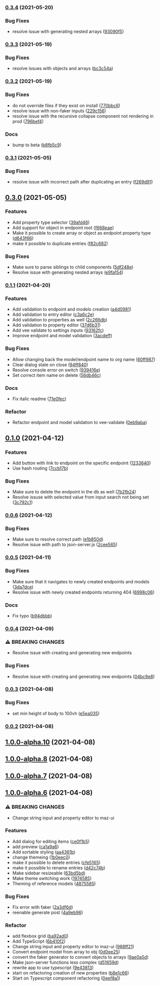 ### [0.3.4](https://github.com/simoneldevig/json-gui/compare/0.3.3...0.3.4) (2021-05-20)


### Bug Fixes

* resolve issue with generating nested arrays ([93090f5](https://github.com/simoneldevig/json-gui/commit/93090f5b75d417f970c0a401199cb6de318b8274))

### [0.3.3](https://github.com/simoneldevig/json-gui/compare/0.3.2...0.3.3) (2021-05-19)


### Bug Fixes

* resolve issues with objects and arrays ([bc3c54a](https://github.com/simoneldevig/json-gui/commit/bc3c54abe9716e01cb779e28e0249076867aa819))

### [0.3.2](https://github.com/simoneldevig/json-gui/compare/0.3.1...0.3.2) (2021-05-19)


### Bug Fixes

* do not override files if they exist on install ([770bbc6](https://github.com/simoneldevig/json-gui/commit/770bbc61728f8b807d24873c791a204185ccc914))
* resolve issue with non-faker inputs ([229c156](https://github.com/simoneldevig/json-gui/commit/229c156210a31f199e6375300728d1d4e5c8a5a5))
* resolve issue with the recursive collapse component not rendering in prod ([796bef4](https://github.com/simoneldevig/json-gui/commit/796bef412caa9e11532dc539a0c8b50885d3cb9d))


### Docs

* bump to beta ([b8fb5c9](https://github.com/simoneldevig/json-gui/commit/b8fb5c961440f0ef68f394f0acce850c83516c34))

### [0.3.1](https://github.com/simoneldevig/json-gui/compare/0.3.0...0.3.1) (2021-05-05)


### Bug Fixes

* resolve issue with incorrect path after duplicating an entry ([f269d91](https://github.com/simoneldevig/json-gui/commit/f269d91df0df87698c4ced44e3132fb794a553d8))

## [0.3.0](https://github.com/simoneldevig/json-gui/compare/0.1.1...0.3.0) (2021-05-05)


### Features

* Add property type selector ([39afd46](https://github.com/simoneldevig/json-gui/commit/39afd46bca17464eaa9db4eba12be686c3d5cdc0))
* Add support for object in endpoint root ([f668eae](https://github.com/simoneldevig/json-gui/commit/f668eae824f46ef18a2ccc83117422fe4260fd18))
* Make it possible to create array or object as endpoint property type ([d643f66](https://github.com/simoneldevig/json-gui/commit/d643f660689186e5f5345bcad01fa7a2a441f55e))
* make it possible to duplicate entries ([f82c682](https://github.com/simoneldevig/json-gui/commit/f82c682868e320bafa5b38052120af930183fe11))


### Bug Fixes

* Make sure to parse siblings to child components ([5df248e](https://github.com/simoneldevig/json-gui/commit/5df248e26fda0f4b21f19a0801b3b9372cfb8dd7))
* Resolve issue with generating nested arrays ([e9fa154](https://github.com/simoneldevig/json-gui/commit/e9fa15457742452a68be8ee42e007fd056c57371))

### [0.1.1](https://github.com/simoneldevig/json-gui/compare/0.1.0...0.1.1) (2021-04-20)


### Features

* Add validation to endpoint and models creation ([a4d0981](https://github.com/simoneldevig/json-gui/commit/a4d0981c467421e2f1f832ab47279dcf34b28a20))
* Add validation to entry editor ([c3a6c2e](https://github.com/simoneldevig/json-gui/commit/c3a6c2e4dbc8c07a79a7a72096aba10c6e1e4a85))
* Add validation to properties as well ([2c266db](https://github.com/simoneldevig/json-gui/commit/2c266dbe48654c6eb59124423f4d38cab8244b63))
* Add validation to property editor ([37d6b31](https://github.com/simoneldevig/json-gui/commit/37d6b3111b024cffafd62db7715399cae2b830a4))
* Add vee validate to settings inputs ([93162fc](https://github.com/simoneldevig/json-gui/commit/93162fc4f75cf105059514e5ec96dd2784271ab2))
* Improve endpoint and model validation ([3acdeff](https://github.com/simoneldevig/json-gui/commit/3acdeffe402657b3cfb82236f8dd851fe981faf4))


### Bug Fixes

* Allow changing back the model/endpoint name to org name ([60ff987](https://github.com/simoneldevig/json-gui/commit/60ff98700ea0ad6798c35f982c36b0b583a07da5))
* Clear dialog state on close ([94ff840](https://github.com/simoneldevig/json-gui/commit/94ff840bec64bd4c8b14009cb61a965bcb25b3e7))
* Resolve console error on switch ([939416e](https://github.com/simoneldevig/json-gui/commit/939416e889bd3f316ba509a06735286260a5ba56))
* Set correct item name on delete ([56db46c](https://github.com/simoneldevig/json-gui/commit/56db46c58628f4d0d6a5790c59f6ea5e8e3665a8))


### Docs

* Fix italic readme ([71e0fec](https://github.com/simoneldevig/json-gui/commit/71e0feccd972f2332bc4c26cf80c1b7027eee2a2))


### Refactor

* Refactor endpoint and model validation to vee-validate ([0eb9aba](https://github.com/simoneldevig/json-gui/commit/0eb9abaf2c95ec8b30c960abc147801643568bd3))

## [0.1.0](https://github.com/simoneldevig/json-gui/compare/0.0.6...0.1.0) (2021-04-12)


### Features

* Add button with link to endpoint on the specific endpoint ([1233640](https://github.com/simoneldevig/json-gui/commit/1233640ab5783b3b996491fa4878f695110b8fec))
* Use hash routing ([7ccb17b](https://github.com/simoneldevig/json-gui/commit/7ccb17b9d6fb9431abb97c054ae67f7f2b9a4370))


### Bug Fixes

* Make sure to delete the endpoint in the db as well ([7b2fb24](https://github.com/simoneldevig/json-gui/commit/7b2fb24ac9d7f8715421229486261f1226cf78e7))
* Resolve issuse with selected value from input search not being set ([3c792c1](https://github.com/simoneldevig/json-gui/commit/3c792c123a60e73595fd4cb5bd09a221119942d6))

### [0.0.6](https://github.com/simoneldevig/json-gui/compare/0.0.5...0.0.6) (2021-04-12)


### Bug Fixes

* Make sure to resolve correct path ([e1b850d](https://github.com/simoneldevig/json-gui/commit/e1b850d5d10c12de1e511ec78bfe69305d5391a3))
* Resolve issue with path to json-server.js ([2cee565](https://github.com/simoneldevig/json-gui/commit/2cee5650da6a23dd469e2d7b5f284391e850e852))

### [0.0.5](https://github.com/simoneldevig/json-gui/compare/0.0.4...0.0.5) (2021-04-11)


### Bug Fixes

* Make sure that it navigates to newly created endpoints and models ([3da7dce](https://github.com/simoneldevig/json-gui/commit/3da7dce6bcbd866754666b75e940c953ea599020))
* Resolve issue with newly created endpoints returning 404 ([6998c06](https://github.com/simoneldevig/json-gui/commit/6998c062ff2d9be4bf28fda810a2ca33a0bf3f44))


### Docs

* Fix typo ([b94dbbb](https://github.com/simoneldevig/json-gui/commit/b94dbbb17fda9e64808e574394bb1e789a49c50b))

### [0.0.4](https://github.com/simoneldevig/json-gui/compare/0.0.3...0.0.4) (2021-04-09)


### ⚠ BREAKING CHANGES

* Resolve issue with creating and generating new endpoints

### Bug Fixes

* Resolve issue with creating and generating new endpoints ([04bc9e8](https://github.com/simoneldevig/json-gui/commit/04bc9e8b2e813e98a53ad6bc2c41a49e97902902))

### [0.0.3](https://github.com/simoneldevig/json-gui/compare/0.0.2...0.0.3) (2021-04-08)


### Bug Fixes

* set min height of body to 100vh ([e5ea035](https://github.com/simoneldevig/json-gui/commit/e5ea035714b82b183aa5cbf3cc497d413cbf6927))

### [0.0.2](https://github.com/simoneldevig/json-gui/compare/1.0.0-alpha.10...0.0.2) (2021-04-08)

## [1.0.0-alpha.10](https://github.com/simoneldevig/json-gui/compare/1.0.0-alpha.10...0.0.2) (2021-04-08)

## [1.0.0-alpha.8](https://github.com/simoneldevig/json-gui/compare/1.0.0-alpha.10...0.0.2) (2021-04-08)

## [1.0.0-alpha.7](https://github.com/simoneldevig/json-gui/compare/1.0.0-alpha.10...0.0.2) (2021-04-08)

## [1.0.0-alpha.6](https://github.com/simoneldevig/json-gui/compare/1.0.0-alpha.10...0.0.2) (2021-04-08)


### ⚠ BREAKING CHANGES

* Change string input and property editor to maz-ui

### Features

* Add dialog for editing items ([ce0f1b5](https://github.com/simoneldevig/json-gui/commit/ce0f1b5042c5ece76cdaf46e157d426d3b38ff7e))
* add preview ([ca1a9a6](https://github.com/simoneldevig/json-gui/commit/ca1a9a60e8490b98a7fd58e089db896c10bf6120))
* Add sortable styling ([aa4361b](https://github.com/simoneldevig/json-gui/commit/aa4361b66fab080c3c86035ccfeec95f6d68102d))
* change themeing ([1b0eec0](https://github.com/simoneldevig/json-gui/commit/1b0eec02d7ad76e4fffdcfadaf9b9c506399f71f))
* make it possible to delete entries ([cfe5165](https://github.com/simoneldevig/json-gui/commit/cfe516545b1df84fbd629d463bf28a1157845cb2))
* make it possible to rename entries ([d42c74b](https://github.com/simoneldevig/json-gui/commit/d42c74b105f1f7b9e12b030bffc267ce81d61fc5))
* Make sidebar resizeable ([63bd5bd](https://github.com/simoneldevig/json-gui/commit/63bd5bd0e18ffeb1d167e4a36c635d650d59981d))
* Make theme switching work ([1974585](https://github.com/simoneldevig/json-gui/commit/1974585ef45ed3103fa91e582f2c487150e83ef2))
* Theming of reference models ([4875585](https://github.com/simoneldevig/json-gui/commit/4875585294b415f2db0e51a14c8adbcc8096a226))


### Bug Fixes

* Fix error with faker ([2a3df6d](https://github.com/simoneldevig/json-gui/commit/2a3df6d6c407e315ee9f489eab370d736ff4ec88))
* reenable generate post ([4a9eb96](https://github.com/simoneldevig/json-gui/commit/4a9eb960b70fcba83ea7e5a09e938278507a4baa))


### Refactor

* add flexbox grid ([ba92ad0](https://github.com/simoneldevig/json-gui/commit/ba92ad0ca7d59e512ee0d758d90e88743c473f2b))
* Add TypeScript ([6b410f2](https://github.com/simoneldevig/json-gui/commit/6b410f2b3e897d7f61ff2e75b9e0934764d1db97))
* Change string input and property editor to maz-ui ([968ff21](https://github.com/simoneldevig/json-gui/commit/968ff21a3d8d9dab86ed883f7ff013bde54e1cd2))
* Convert endpoint model from array to obj ([0d0ee25](https://github.com/simoneldevig/json-gui/commit/0d0ee251a82e290fb02f6f01bd0763a39c0918c6))
* convert the faker generator to convert objects to arrays ([9ae0a5d](https://github.com/simoneldevig/json-gui/commit/9ae0a5d945b70e0d81087e5224d78c96641a20e7))
* Make json-server functions less complex ([d51659d](https://github.com/simoneldevig/json-gui/commit/d51659d3c0eaba2a206aad23b38655a4638f6287))
* rewrite app to use typescript ([9e43813](https://github.com/simoneldevig/json-gui/commit/9e43813222b6d596ff9891796501bfda0fed3d75))
* start on refactoring creation of new properties ([b8e1c66](https://github.com/simoneldevig/json-gui/commit/b8e1c66e7cb86252024d08d07a71e5a53b2b297f))
* Start on Typescript component refactoring ([0eef8a1](https://github.com/simoneldevig/json-gui/commit/0eef8a17ca7f168dfab872dff07133c7d0a199cd))


